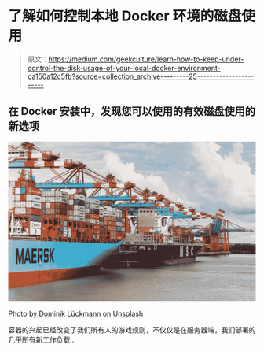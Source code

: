 # 了解如何控制本地 Docker 环境的磁盘使用

> 原文：<https://medium.com/geekculture/learn-how-to-keep-under-control-the-disk-usage-of-your-local-docker-environment-ca150a12c5fb?source=collection_archive---------25----------------------->

## 在 Docker 安装中，发现您可以使用的有效磁盘使用的新选项

![](img/199a1ff406180ca406fe75daa06616fe.png)

Photo by [Dominik Lückmann](https://unsplash.com/@exdigy?utm_source=medium&utm_medium=referral) on [Unsplash](https://unsplash.com?utm_source=medium&utm_medium=referral)

容器的兴起已经改变了我们所有人的游戏规则，不仅仅是在服务器端，我们部署的几乎所有新工作负载…